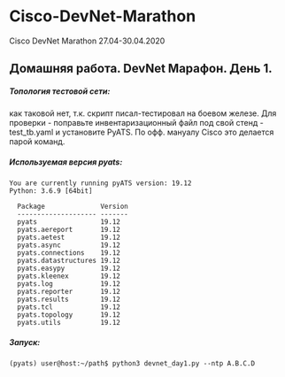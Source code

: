 # Cisco-DevNet-Marathon
Cisco DevNet Marathon 27.04-30.04.2020

## Домашняя работа. DevNet Марафон. День 1. 

##### Топология тестовой сети:
как таковой нет, т.к. скрипт писал-тестировал на боевом железе. 
Для проверки - поправьте инвентаризационный файл под свой стенд - test_tb.yaml и установите PyATS.
По офф. мануалу Cisco это делается парой команд.

##### Используемая версия pyats:
```
You are currently running pyATS version: 19.12
Python: 3.6.9 [64bit]

  Package              Version
  -------------------- -------
  pyats                19.12
  pyats.aereport       19.12
  pyats.aetest         19.12
  pyats.async          19.12
  pyats.connections    19.12
  pyats.datastructures 19.12
  pyats.easypy         19.12
  pyats.kleenex        19.12
  pyats.log            19.12
  pyats.reporter       19.12
  pyats.results        19.12
  pyats.tcl            19.12
  pyats.topology       19.12
  pyats.utils          19.12
```

##### Запуск:

```
(pyats) user@host:~/path$ python3 devnet_day1.py --ntp A.B.C.D 
```